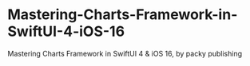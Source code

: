 # Mastering-Charts-Framework-in-SwiftUI-4-iOS-16
Mastering Charts Framework in SwiftUI 4 &amp; iOS 16, by packy publishing
